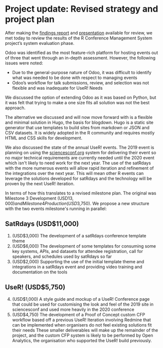# Project update: Revised strategy and project plan
After making the [findings report](./cms_evaluation_report.md) and [presentation](https://1drv.ms/p/s!AiZm2P6YHtSfg4lpg8XOz0ThAGdGhg) available for review, we met today to review the results of the R Conference Management System project’s system evaluation phase.

Odoo was identified as the most feature-rich platform for hosting events out of three that went through an in-depth assessment. However, the following issues were noted:
-	Due to the general-purpose nature of Odoo, it was difficult to identify what was needed to be done with respect to managing events
-	Odoo’s workflow for talk submissions, review, and selection was not flexible and was inadequate for UseR! Needs

We discussed the option of extending Odoo as it was based on Python, but it was felt that trying to make a one size fits all solution was not the best approach.

The alternative we discussed and will now move forward with is a flexible and minimal solution in Hugo, the basis for blogdown.
Hugo is a static site generator that use templates to build sites from markdown or JSON and CSV datasets. It is widely adopted in the R community and requires mostly HTML and CSS skills for development.

We also discussed the state of the annual UseR! events. The 2019 event is planning on using the [sciencesconf.org](https://sciencesconf.org) system for delivering their event so no major technical requirements are currently needed until the 2020 event which isn't likely to need work for the next year. The use of the satRdays with the more numerous events will allow rapid iteration and refinement of the integrations over the next year. This  will mean other R events can leverage the solutions developed for satRdays and the technology will be proven by the next UseR! iteration.

In terms of how this translates to a revised milestone plan. The original was Milestone 3 Development (USD$13,000) and Milestone 4 Production (USD$3,750). We propose a new structure with the two events milestone's running in parallel:

## SatRdays (USD$11,000)
1. (USD$3,000) The development of a satRdays conference template theme
2. (USD$6,000) The development of some templates for consuming some key systems, APIs, and datasets for attendee registration, call for speakers, and schedules used by satRdays so far
3. (USD$2,000) Supporting the use of the initial template theme and integrations in a satRdays event and providing video training and documentation on the tools 

## UseR! (USD$5,750)
4. (USD$1,000) A style guide and mockup of a UseR! Conference page that could be used for customising the look and feel of the 2019 site in sciencesconf and used more heavily in the 2020 conference
5. (USD$4,750) The development of a Proof of Concept custom CFP workflow based off a previous UseR! Iteration involving Redmine that can be implemented when organisers do not feel existing solutions fit their needs
These smaller deliverables will make up the remainder of the project, and the custom CFP system is likely to be performed by Open Analytics, the organisation who supported the UseR! build previously.

